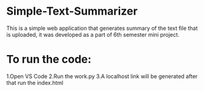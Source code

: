 # Simple-Text-Summarizer

This is a simple web application that generates summary of the text file that is uploaded, it was developed as a part of 6th semester mini project.

# To run the code:
1.Open VS Code
2.Run the work.py
3.A localhost link will be  generated after that run the index.html
